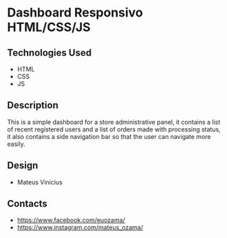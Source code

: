 # Dashboard Responsivo HTML/CSS/JS

## Technologies Used
* HTML
* CSS
* JS

## Description
This is a simple dashboard for a store administrative panel, it contains a list of recent registered users and a list of orders made with processing status, it also contains a side navigation bar so that the user can navigate more easily.

## Design
* Mateus Vinicius

## Contacts
* https://www.facebook.com/euozama/
* https://www.instagram.com/mateus_ozama/


